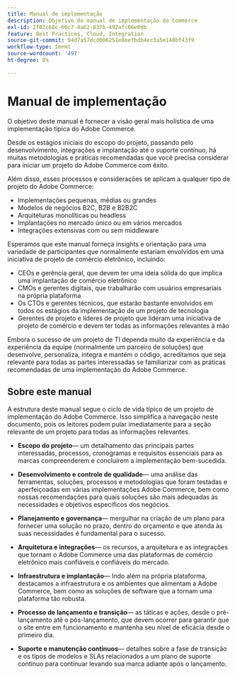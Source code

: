 ```yaml
---
title: Manual de implementação
description: Objetivo do manual de implementação do Commerce
exl-id: 2f82c68c-60c7-4a62-837b-492afc06e0db
feature: Best Practices, Cloud, Integration
source-git-commit: 94d7a57dcd006251e8eefbdb4ec3a5e140bf43f9
workflow-type: tm+mt
source-wordcount: '497'
ht-degree: 0%

---
```


# Manual de implementação

O objetivo deste manual é fornecer a visão geral mais holística de uma implementação típica do Adobe Commerce.

Desde os estágios iniciais do escopo do projeto, passando pelo desenvolvimento, integrações e implantação até o suporte contínuo, há muitas metodologias e práticas recomendadas que você precisa considerar para iniciar um projeto do Adobe Commerce com êxito.

Além disso, esses processos e considerações se aplicam a qualquer tipo de projeto do Adobe Commerce:

- Implementações pequenas, médias ou grandes
- Modelos de negócios B2C, B2B e B2B2C
- Arquiteturas monolíticas ou headless
- Implantações no mercado único ou em vários mercados
- Integrações extensivas com ou sem middleware

Esperamos que este manual forneça insights e orientação para uma variedade de participantes que normalmente estariam envolvidos em uma iniciativa de projeto de comércio eletrônico, incluindo:

- CEOs e gerência geral, que devem ter uma ideia sólida do que implica uma implantação de comércio eletrônico
- CMOs e gerentes digitais, que trabalharão com usuários empresariais na própria plataforma
- Os CTOs e gerentes técnicos, que estarão bastante envolvidos em todos os estágios da implementação de um projeto de tecnologia
- Gerentes de projeto e líderes de projeto que lideram uma iniciativa de projeto de comércio e devem ter todas as informações relevantes à mão

Embora o sucesso de um projeto de TI dependa muito da experiência e da experiência da equipe (normalmente um parceiro de soluções) que desenvolve, personaliza, integra e mantém o código, acreditamos que seja relevante para todas as partes interessadas se familiarizar com as práticas recomendadas de uma implementação do Adobe Commerce.

## Sobre este manual

A estrutura deste manual segue o ciclo de vida típico de um projeto de implementação do Adobe Commerce. Isso simplifica a navegação neste documento, pois os leitores podem pular imediatamente para a seção relevante de um projeto para todas as informações relevantes.

- **Escopo do projeto**— um detalhamento das principais partes interessadas, processos, cronogramas e requisitos essenciais para as marcas compreenderem e concluírem a implementação bem-sucedida.

- **Desenvolvimento e controle de qualidade**— uma análise das ferramentas, soluções, processos e metodologias que foram testadas e aperfeiçoadas em várias implementações Adobe Commerce, bem como nossas recomendações para quais soluções são mais adequadas às necessidades e objetivos específicos dos negócios.

- **Planejamento e governança**— mergulhar na criação de um plano para fornecer uma solução no prazo, dentro do orçamento e que atenda às suas necessidades é fundamental para o sucesso.

- **Arquitetura e integrações**— os recursos, a arquitetura e as integrações que tornam o Adobe Commerce uma das plataformas de comércio eletrônico mais confiáveis e confiáveis do mercado.

- **Infraestrutura e implantação**— Indo além na própria plataforma, destacamos a infraestrutura e os ambientes que alimentam a Adobe Commerce, bem como as soluções de software que a tornam uma plataforma tão robusta.

- **Processo de lançamento e transição**— as táticas e ações, desde o pré-lançamento até o pós-lançamento, que devem ocorrer para garantir que o site entre em funcionamento e mantenha seu nível de eficácia desde o primeiro dia.

- **Suporte e manutenção contínuos**— detalhes sobre a fase de transição e os tipos de modelos e SLAs relacionados a um plano de suporte contínuo para continuar levando sua marca adiante após o lançamento.
